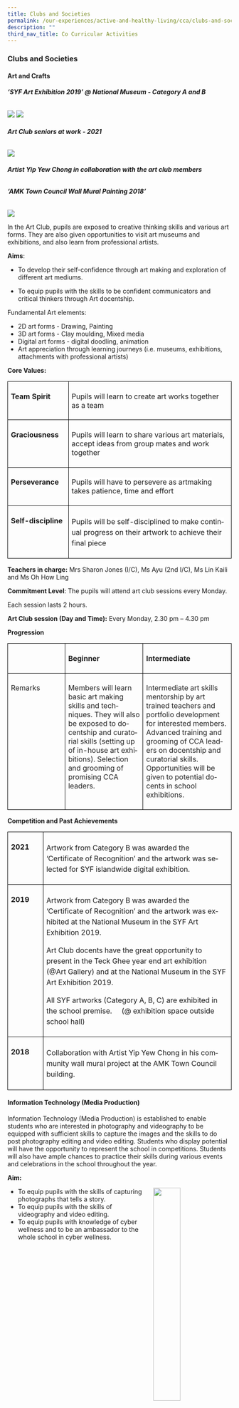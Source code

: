 ```yaml
---
title: Clubs and Societies
permalink: /our-experiences/active-and-healthy-living/cca/clubs-and-societies/
description: ""
third_nav_title: Co Curricular Activities
---
```

### **Clubs and Societies**
#### **Art and Crafts**
###### **‘_SYF Art Exhibition 2019’_ @ National Museum - Category A and B**
![](/images/art%20club%202.png)
![](/images/art%20club%201.png)

###### **Art Club seniors at work - 2021**
![](/images/art%20club%203.png)

###### **Artist Yip Yew Chong in collaboration with the art club members**
###### **‘AMK Town Council Wall Mural Painting 2018’** 

![](/images/art%20club%204.png)


In the Art Club, pupils are exposed to creative thinking skills and various art forms. They are also given opportunities to visit art museums and exhibitions, and also learn from professional artists.

**Aims**:

* To develop their self-confidence through art making and exploration of different art mediums.

* To equip pupils with the skills to be confident communicators and critical thinkers through Art docentship.

Fundamental Art elements:

* 2D art forms - Drawing, Painting
* 3D art forms - Clay moulding, Mixed media
* Digital art forms - digital doodling, animation
* Art appreciation through learning journeys (i.e. museums, exhibitions, attachments with professional artists)

**Core Values:**

<table style="border-collapse:collapse;mso-table-layout-alt:fixed;border:none;
 mso-yfti-tbllook:1536;mso-padding-alt:0cm 5.4pt 0cm 5.4pt;mso-border-insideh:
 cell-none;mso-border-insidev:cell-none" width="592" cellpadding="0" cellspacing="0" border="1" class="MsoNormalTable"><tbody><tr style="mso-yfti-irow:0;mso-yfti-firstrow:yes;height:24.0pt"><td style="width:96.0pt;border:solid black 1.0pt;
  padding:5.0pt 5.0pt 5.0pt 5.0pt;height:24.0pt" valign="top" width="128"><p class="MsoNormal"><b style="mso-bidi-font-weight:normal"><span lang="EN">Team Spirit</span></b></p></td><td style="width:348.0pt;border:solid black 1.0pt;
  border-left:none;mso-border-left-alt:solid black 1.0pt;padding:5.0pt 5.0pt 5.0pt 5.0pt;
  height:24.0pt" valign="top" width="464"><p style="margin-top:12.0pt;margin-right:0cm;margin-bottom:
  12.0pt;margin-left:0cm" class="MsoNormal"><span lang="EN">Pupils will learn to create art works together as a team</span></p></td></tr><tr style="mso-yfti-irow:1;height:41.25pt"><td style="width:96.0pt;border:solid black 1.0pt;
  border-top:none;padding:5.0pt 5.0pt 5.0pt 5.0pt;height:41.25pt" valign="top" width="128"><p class="MsoNormal"><b style="mso-bidi-font-weight:normal"><span lang="EN">Graciousness</span></b></p></td><td style="width:348.0pt;border-top:none;border-left:
  none;border-bottom:solid black 1.0pt;border-right:solid black 1.0pt;
  mso-border-left-alt:solid black 1.0pt;padding:5.0pt 5.0pt 5.0pt 5.0pt;
  height:41.25pt" valign="top" width="464"><p style="margin-top:12.0pt;margin-right:0cm;margin-bottom:
  12.0pt;margin-left:0cm" class="MsoNormal"><span style="background:white;mso-highlight:
  white" lang="EN">Pupils will learn to share various art materials, accept ideas from group mates and work together</span></p></td></tr><tr style="mso-yfti-irow:2;height:24.0pt"><td style="width:96.0pt;border:solid black 1.0pt;
  border-top:none;padding:5.0pt 5.0pt 5.0pt 5.0pt;height:24.0pt" valign="top" width="128"><p class="MsoNormal"><b style="mso-bidi-font-weight:normal"><span lang="EN">Perseverance</span></b></p></td><td style="width:348.0pt;border-top:none;border-left:
  none;border-bottom:solid black 1.0pt;border-right:solid black 1.0pt;
  mso-border-left-alt:solid black 1.0pt;padding:5.0pt 5.0pt 5.0pt 5.0pt;
  height:24.0pt" valign="top" width="464"><p style="margin-top:12.0pt;margin-right:0cm;margin-bottom:
  12.0pt;margin-left:0cm" class="MsoNormal"><span style="background:white;mso-highlight:
  white" lang="EN">Pupils will have to persevere as artmaking takes patience, time and effort</span></p></td></tr><tr style="mso-yfti-irow:3;mso-yfti-lastrow:yes;height:37.0pt"><td style="width:96.0pt;border:solid black 1.0pt;
  border-top:none;padding:5.0pt 5.0pt 5.0pt 5.0pt;height:37.0pt" valign="top" width="128"><p class="MsoNormal"><b style="mso-bidi-font-weight:normal"><span lang="EN">Self-discipline</span></b></p></td><td style="width:348.0pt;border-top:none;border-left:
  none;border-bottom:solid black 1.0pt;border-right:solid black 1.0pt;
  mso-border-left-alt:solid black 1.0pt;padding:5.0pt 5.0pt 5.0pt 5.0pt;
  height:37.0pt" valign="top" width="464"><p style="margin-top:12.0pt;margin-right:0cm;margin-bottom:
  12.0pt;margin-left:0cm;line-height:150%" class="MsoNormal"><span style="background:
  white;mso-highlight:white" lang="EN">Pupils will be self-disciplined to make continual progress on their artwork to achieve their final piece</span></p></td></tr></tbody></table>

**Teachers in charge:** Mrs Sharon Jones (I/C), Ms Ayu (2nd I/C), Ms Lin Kaili and Ms Oh How Ling

**Commitment Level**: The pupils will attend art club sessions every Monday.

Each session lasts 2 hours.

**Art Club session (Day and Time):** Every Monday, 2.30 pm – 4.30 pm&nbsp;

**Progression**

<table style="border-collapse:collapse;mso-table-layout-alt:fixed;border:none;
 mso-yfti-tbllook:1536;mso-padding-alt:0cm 5.4pt 0cm 5.4pt;mso-border-insideh:
 cell-none;mso-border-insidev:cell-none" width="588" cellpadding="0" cellspacing="0" border="1" class="MsoNormalTable"><tbody><tr style="mso-yfti-irow:0;mso-yfti-firstrow:yes;height:24.0pt"><td style="width:107.25pt;border:solid black 1.0pt;
  padding:5.0pt 5.0pt 5.0pt 5.0pt;height:24.0pt" valign="top" width="143"><p style="margin-top:12.0pt;margin-right:0cm;margin-bottom:
  12.0pt;margin-left:0cm" class="MsoNormal"><span style="color:#222222" lang="EN"><span style="mso-spacerun:yes">&nbsp;</span></span></p></td><td style="width:159.75pt;border:solid black 1.0pt;
  border-left:none;padding:5.0pt 5.0pt 5.0pt 5.0pt;height:24.0pt" valign="top" width="213"><p style="margin-top:12.0pt;margin-right:0cm;margin-bottom:
  12.0pt;margin-left:0cm" class="MsoNormal"><b style="mso-bidi-font-weight:normal"><span style="color:#222222" lang="EN">Beginner</span></b></p></td><td style="width:174.0pt;border:solid black 1.0pt;
  border-left:none;padding:5.0pt 5.0pt 5.0pt 5.0pt;height:24.0pt" valign="top" width="232"><p style="margin-top:12.0pt;margin-right:0cm;margin-bottom:
  12.0pt;margin-left:0cm" class="MsoNormal"><b style="mso-bidi-font-weight:normal"><span style="color:#222222" lang="EN">Intermediate</span></b></p></td></tr><tr style="mso-yfti-irow:1;mso-yfti-lastrow:yes;height:51.0pt"><td style="width:107.25pt;border:solid black 1.0pt;
  border-top:none;padding:5.0pt 5.0pt 5.0pt 5.0pt;height:51.0pt" valign="top" width="143"><p style="margin-top:12.0pt;margin-right:0cm;margin-bottom:
  12.0pt;margin-left:0cm" class="MsoNormal"><span style="color:#222222" lang="EN">Remarks</span></p></td><td style="width:159.75pt;border-top:none;border-left:
  none;border-bottom:solid black 1.0pt;border-right:solid black 1.0pt;
  padding:5.0pt 5.0pt 5.0pt 5.0pt;height:51.0pt" valign="top" width="213"><p style="margin-top:12.0pt;margin-right:0cm;margin-bottom:
  12.0pt;margin-left:0cm" class="MsoNormal"><span style="color:#222222" lang="EN">Members will learn basic art making skills and techniques. They will also be exposed to docentship and curatorial skills (setting up of in-house art exhibitions). Selection and grooming of promising CCA leaders.</span></p></td><td style="width:174.0pt;border-top:none;border-left:
  none;border-bottom:solid black 1.0pt;border-right:solid black 1.0pt;
  padding:5.0pt 5.0pt 5.0pt 5.0pt;height:51.0pt" valign="top" width="232"><p style="margin-top:12.0pt;margin-right:0cm;margin-bottom:
  12.0pt;margin-left:0cm" class="MsoNormal"><span style="color:#222222" lang="EN">Intermediate art skills mentorship by art trained teachers and portfolio development for interested members. Advanced training and grooming of CCA leaders on docentship and curatorial skills. Opportunities will be given to potential docents in school exhibitions.</span></p></td></tr></tbody></table>

**Competition and Past Achievements**

<table style="border-collapse:collapse;mso-table-layout-alt:fixed;border:none;
 mso-yfti-tbllook:1536;mso-padding-alt:0cm 5.4pt 0cm 5.4pt;mso-border-insideh:
 cell-none;mso-border-insidev:cell-none" width="592" cellpadding="0" cellspacing="0" border="1" class="MsoNormalTable"><tbody><tr style="mso-yfti-irow:0;mso-yfti-firstrow:yes;height:37.5pt"><td style="width:55.5pt;border:solid black 1.0pt;
  padding:5.0pt 5.0pt 5.0pt 5.0pt;height:37.5pt" valign="top" width="74"><p style="margin-top:12.0pt;margin-right:0cm;margin-bottom:
  12.0pt;margin-left:0cm" class="MsoNormal"><b style="mso-bidi-font-weight:normal"><span lang="EN">2021</span></b></p></td><td style="width:388.5pt;border:solid black 1.0pt;
  border-left:none;padding:5.0pt 5.0pt 5.0pt 5.0pt;height:37.5pt" valign="top" width="518"><p style="margin-top:12.0pt;margin-right:0cm;margin-bottom:
  12.0pt;margin-left:0cm;line-height:150%" class="MsoNormal"><span lang="EN">Artwork from Category B was awarded the ‘Certificate of Recognition’ and the artwork was selected for SYF islandwide digital exhibition.</span></p></td></tr><tr style="mso-yfti-irow:1;height:37.5pt"><td style="width:55.5pt;border:solid black 1.0pt;
  border-top:none;mso-border-top-alt:solid black 1.0pt;padding:5.0pt 5.0pt 5.0pt 5.0pt;
  height:37.5pt" valign="top" width="74"><p style="margin-top:12.0pt;margin-right:0cm;margin-bottom:
  12.0pt;margin-left:0cm" class="MsoNormal"><b style="mso-bidi-font-weight:normal"><span lang="EN">2019</span></b></p></td><td style="width:388.5pt;border-top:none;border-left:
  none;border-bottom:solid black 1.0pt;border-right:solid black 1.0pt;
  mso-border-top-alt:solid black 1.0pt;padding:5.0pt 5.0pt 5.0pt 5.0pt;
  height:37.5pt" valign="top" width="518"><p style="margin-top:12.0pt;margin-right:0cm;margin-bottom:
  12.0pt;margin-left:0cm;line-height:150%" class="MsoNormal"><span lang="EN">Artwork from Category B was awarded the ‘Certificate of Recognition’ and the artwork was exhibited at the National Museum in the SYF Art Exhibition 2019.</span></p><p style="margin-top:12.0pt;margin-right:0cm;margin-bottom:
  12.0pt;margin-left:0cm;line-height:150%" class="MsoNormal"><span lang="EN">Art Club docents have the great opportunity to present in the Teck Ghee year end art exhibition (@Art Gallery) and at the National Museum in the SYF Art Exhibition 2019.</span></p><p style="margin-top:12.0pt;margin-right:0cm;margin-bottom:
  12.0pt;margin-left:0cm;line-height:150%" class="MsoNormal"><span lang="EN">All SYF artworks (Category A, B, C) are exhibited in the school premise.<span style="mso-spacerun:yes">&nbsp;&nbsp;&nbsp;&nbsp; </span>(@ exhibition space outside school hall)</span></p></td></tr><tr style="mso-yfti-irow:2;mso-yfti-lastrow:yes;height:37.5pt"><td style="width:55.5pt;border:solid black 1.0pt;
  border-top:none;mso-border-top-alt:solid black 1.0pt;padding:5.0pt 5.0pt 5.0pt 5.0pt;
  height:37.5pt" valign="top" width="74"><p style="margin-top:12.0pt;margin-right:0cm;margin-bottom:
  12.0pt;margin-left:0cm" class="MsoNormal"><b style="mso-bidi-font-weight:normal"><span lang="EN">2018</span></b></p></td><td style="width:388.5pt;border-top:none;border-left:
  none;border-bottom:solid black 1.0pt;border-right:solid black 1.0pt;
  mso-border-top-alt:solid black 1.0pt;padding:5.0pt 5.0pt 5.0pt 5.0pt;
  height:37.5pt" valign="top" width="518"><p style="margin-top:12.0pt;margin-right:0cm;margin-bottom:
  12.0pt;margin-left:0cm;line-height:150%" class="MsoNormal"><span lang="EN">Collaboration with Artist Yip Yew Chong in his community wall mural project at the AMK Town Council building.</span></p></td></tr></tbody></table>

#### **Information Technology (Media Production)**
Information Technology (Media Production) is established to enable students who are interested in photography and videography to be equipped with sufficient skills to capture the images and the skills to do post photography editing and video editing. Students who display potential will have the opportunity to represent the school in competitions. Students will also have ample chances to practice their skills during various events and celebrations in the school throughout the year.

**Aim:**

<img align="right" style="width:35%;margin-left:15px;" src="/images/clubsandsocieties2.jpg">

*   To equip pupils with the skills of capturing photographs that tells a story.
*   To equip pupils with the skills of videography and video editing.
*   To equip pupils with knowledge of cyber wellness and to be an ambassador to the whole school in cyber wellness.

| Core Values: |  |
|---|---|
| **Team Spirit** | Members will perform as a team. |
| **Graciousness** | Members will share their knowledge with each other when they perform tasks in a team. |
| **Perseverance** | Members will persevere as they learn and improve their photography/videography skills. |
| **Self-discipline** | Members will learn to complete each task assigned within the time given. |
|

#### **Media Club - Journalism**
Media Club - Journalism aims to promote the use of English and provide pupils with opportunities to use English purposefully in various platforms. Ample opportunities are provided to help pupils learn about communication through voice projection and facial expressions, to script writing as well as news creation and broadcasting.

In line with our Learning for Life programme, English Club aims to develop confident communicators through various means such as doing a writeup or presenting in front of a group of audience and responding to different characters and themes in dramatic English texts through verbal and nonverbal means.

**Aims:**

<img align="right" style="width:35%;margin-left:15px;" src="/images/clubsandsocieties3.jpg">

* To develop confident communicators
* To cultivate a love and appreciation for journalism
* To equip pupils with acting skills such as voice projection, space awareness, facial expressions, body movements, articulation and presentation in front of the camera

**Essential Skills to be taught:**
* Basic individual skills of voice projection
* Fluid body movements and facial expressions
* Basic writing skills

| Core Values: |  |
|---|---|
| **Team Spirit** | Pupils will learn to work together as a team in order to think deeply about a given topic. |
| **Graciousness** | Pupils will learn to give positive feedback to their peers. |
| **Perseverance** | Pupils will persevere in their acting and storytelling skills so as to be a competent communicator. |
| **Self-discipline** | Pupils will be self-disciplined to explore different forms of multimedia tools to present a story. |
|

**Training Frequency (Day and Time):** Every Monday, 2pm – 4pm&nbsp;

**Teachers in charge:**&nbsp;<br>
Mr Soh YJ (I/C) , Ms Wee Poh Lin, Mr Charles Ng, Mrs Melissa Seah,&nbsp; Mdm Neo Chaw Tee

**Progression:** At the end of their CCA journey, they should become confident communicators and lifelong learners.

**Performances Participated and Past Achievements**

|  |  |
|---|---|
| **2018** | - End-Of-Year Concert |
| **2017** | - School Digital Media Awards Competition<br>- End-Of-Year Concert<br>- Ang Mo Kio South NPC Crime Prevention Video Competition |
| **2016** | - Storytelling for PCF Kindergarten Learning Journey<br>- School Digital Media Awards Competition<br>- End-Of-Year Concert<br>- Awarded 3rd place in Ang Mo Kio South NPC Crime Prevention Video Competition |
| **2015** | - Storytelling for PCF Kindergarten Learning Journey<br>- School Digital Media Awards Competition<br>- End-Of-Year Concert<br>- Ang Mo Kio South NPC Crime Prevention Video Competition |
|

#### **Robotics**
The Robotics CCA is one that provides opportunities for pupils to learn the fundamental skills of programming and robot construction and foster collaborations amongst students. The teachers in charge will train the pupils.

**Aim:**
*   To equip pupils with the basic skills of robot programming and construction so that they can engage in learning and exploring their area of interest.&nbsp;
*   &nbsp;To provide opportunities for selected pupils to represent the school as a team in Robotics competitions.

Robotics members training to achieve stipulated missions assigned by the teachers.

**Essential skills to be taught:**<br>
\- Basic robot programming and construction skills.

| Core Values: |  |
|---|---|
| **Team Spirit** | Members will learn to work together as a team and support each other |
| **Graciousness** | Members will learn to be humble if they win |
| **Perseverance** | Members will have to persevere if they encounter setbacks. |
| **Self-discipline** | Members will be self-disciplined to come for training and to improve on their skills |
|

**Teachers in charge:** Mdm Shirley Tan (I/C), Mr Chris Ng and Mdm Tang YC

**Commitment Level:** The pupils will train once a week on Mondays. Each session lasts 2 hours. Additional trainings in the afternoons will be arranged during competitions.

**Training Frequency (Day and Time):**

|  |  |
|---|---|
| Every Monday  | 2.00pm - 4.00pm<br>  |
| Weekday afternoon (for competitors only when there is  competition) | To be advised.<br>  |
|

**Progression**

|  | Primary 3 - Primary 4 | Primary 5 - Primary 6 |
|---|---|---|
| **Remarks** | Learning of basic skills in programming and constructions. | Learning of advanced skills in programming and constructions. (selected pupils to represent school in competitions). |
|

**Competition and Past Achievements**<br>
Selected P5 and P6 pupils will represent school to compete in competitions.

|  |  |
|---|---|
| **2019** | IDE – Participated in Innovation, Design and Engineering Championship. |
| **2018** | IDE – Participated in Innovation, Design and Engineering Championship. Achieved Top 8 position. |
| **2017** | IDE - Participated in Innovation, Design and Engineering Championship. |
|

#### **Environmental Science**
The Environmental Science Club is involved in a diversity of programmes aimed at promoting environmental consciousness and protecting the environment. Members will contribute by providing creative ideas on how to initiate and organise programmes in line with the Club's objectives as well as in participating in hands-on "green" and Science activities.&nbsp;

The Environmental Science Club is a CCA that teaches pupils to be environmentally friendly through reducing, reusing and recycling. Pupils can learn about the various biodiversity around them and what they can do to conserve them. ICT and Multimedia is integrated in the activities when pupils are expected to do projects based on environmental issues.

The club also provides opportunities for the pupils to experience first-hand the process of exploring, investigating and discovering new knowledge in Science. Furthermore, pupils also create products using recycled materials through upcycling projects.

<img style="width:45%" src="/images/clubsandsocieties4.jpg">

The Science and Environmental Club members had opportunities to go for learning journeys to Singapore Botanic Gardens, the Bishan-AMK Park and MacRitchie Reservoir to observe flora and fauna while learning how to preserve the environment. Pupils also get to complete Young Scientists cards to address the issues like climate change, and water and energy conservation.

Students can experience and witness the cycle of converting food waste into usable compost which helps to fertilise the soil in our garden to educate pupils about sustainability education. Students can make posters about environmental events like World Water Day and Earth Day and present in front of their peers or school mates, during the CCA or the school assembly programme.

**Aim:**
*   To promote greater public awareness of and concern for the living and natural environment in our school.
*   To encourage our students to be more environmentally conscious and display a greater sense of environmental responsibility.
*   To arouse curiosity and heighten interest for Science.

**Core Values:**<br>
All the programmes which are planned for our pupils are all in line with our objectives to instill the core values such as team spirit, graciousness, perseverance and self-discipline in our pupils.

|  |  |
|---|---|
| **Team Spirit** | Members will work together to organise events and activities, and build friendship with members from other levels. |
| **Graciousness** | Members will learn to encourage and care for fellow members in the CCA and be gracious members of society while conserving the environment. |
| **Perseverance** | Members will have to persevere as certain activities are challenging and build resilience when they conduct experiments or activities like the Young Scientist Cards. |
| **Self-discipline** | Members will be self-disciplined to promote environmental messages and be good role models. |
|

**Teachers in charge:** Mrs Alia Koh (I/C), Mr Ray Tan, Mrs Ann Jeevan
  
**Training Frequency (Day and Time):** Every Monday, 2pm to 4pm

**Commitment Level:**<br>
They will go for a learning journey every semester.

**Progression:**

|  | Level 1 | Level 2 | Level 3 | Level 4 |
|---|---|---|---|---|
| **Remarks** | A member of Science and Environmental Club who participates in club activities.<br>Assist CCA Leaders in School events e.g. Earth Day, Mini Science Fair | A member of Science and Environmental Club who participates in club activities.<br>Take on the role of Assistant CCA Leaders to help organise School events e.g. Earth Day, Mini Science Fair | A leader in the Science and Environmental Club who assist the teachers to organise club activities.<br>Take on the role of CCA Leaders to organise School events e.g. Earth Day, Mini Science Fair with the help of Senior CCA leaders. | A leader in the Science and Environmental Club who assist the teachers to organise club activities<br>Mentor Junior leaders in the club<br>Lead a group of CCA leaders to organise School events e.g. Earth Day, Mini Science Fair |
|
